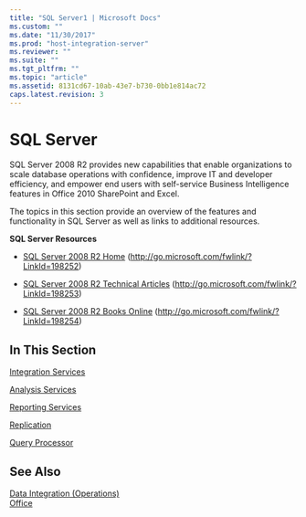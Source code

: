 ```yaml
---
title: "SQL Server1 | Microsoft Docs"
ms.custom: ""
ms.date: "11/30/2017"
ms.prod: "host-integration-server"
ms.reviewer: ""
ms.suite: ""
ms.tgt_pltfrm: ""
ms.topic: "article"
ms.assetid: 8131cd67-10ab-43e7-b730-0bb1e814ac72
caps.latest.revision: 3
---
```

# SQL Server
SQL Server 2008 R2 provides new capabilities that enable organizations to scale database operations with confidence, improve IT and developer efficiency, and empower end users with self-service Business Intelligence features in Office 2010 SharePoint and Excel.  
  
 The topics in this section provide an overview of the features and functionality in SQL Server as well as links to additional resources.  
  
 **SQL Server Resources**  
  
-   [SQL Server 2008 R2 Home](http://go.microsoft.com/fwlink/?LinkId=198252) (http://go.microsoft.com/fwlink/?LinkId=198252)  
  
-   [SQL Server 2008 R2 Technical Articles](http://go.microsoft.com/fwlink/?LinkId=198253) (http://go.microsoft.com/fwlink/?LinkId=198253)  
  
-   [SQL Server 2008 R2 Books Online](http://go.microsoft.com/fwlink/?LinkId=198254) (http://go.microsoft.com/fwlink/?LinkId=198254)  
  
## In This Section  
 [Integration Services](../core/integration-services2.md)  
  
 [Analysis Services](../core/analysis-services1.md)  
  
 [Reporting Services](../core/reporting-services1.md)  
  
 [Replication](../core/replication2.md)  
  
 [Query Processor](../core/query-processor1.md)  
  
## See Also  
 [Data Integration (Operations)](../core/data-integration-operations-1.md)   
 [Office](../core/office1.md)